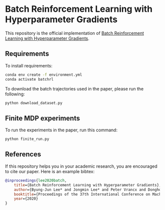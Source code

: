 # Batch Reinforcement Learning with Hyperparameter Gradients

This repository is the official implementation of [Batch Reinforcement Learning with Hyperparameter Gradients](http://ailab.kaist.ac.kr/papers/LLVKK2020).

## Requirements

To install requirements:

```sh
conda env create -f environment.yml
conda activate batchrl
```

To download the batch trajectories used in the paper, please run the following:

```sh
python download_dataset.py
```

## Finite MDP experiments

To run the experiments in the paper, run this command:

```sh
python finite_run.py
```

## References

If this repository helps you in your academic research, you are encouraged to cite our paper. Here is an example bibtex:
```bibtex
@inproceedings{lee2020batch,
	title={Batch Reinforcement Learning with Hyperparameter Gradients},
	author={Byung-Jun Lee* and Jongmin Lee* and Peter Vrancx and Dongho Kim and Kee-Eung Kim},
	booktitle={Proceedings of the 37th International Conference on Machine Learning},
	year={2020}
}
```
